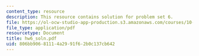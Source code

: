 ```yaml
---
content_type: resource
description: This resource contains solution for problem set 6.
file: https://ol-ocw-studio-app-production.s3.amazonaws.com/courses/10-34-numerical-methods-applied-to-chemical-engineering-fall-2005/806bb90681114a2991f62b0c137cb642_hw6_soln.pdf
file_type: application/pdf
resourcetype: Document
title: hw6_soln.pdf
uid: 806bb906-8111-4a29-91f6-2b0c137cb642
---
```

